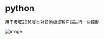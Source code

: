 # python
用于极域2016版本对其他极域客户端进行一些控制

![image](https://github.com/liuyaohao/python/assets/110794745/814af83b-c9f2-44e5-820d-d80bf406eac7)
